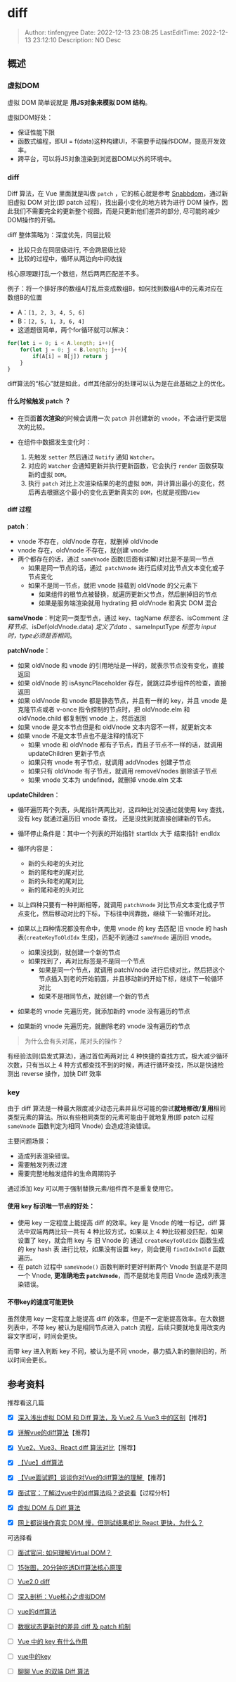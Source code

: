 # diff <!-- omit in toc -->

> Author: tinfengyee
> Date: 2022-12-13 23:08:25
> LastEditTime: 2022-12-13 23:12:10
> Description: NO Desc

## 概述

### 虚拟DOM

虚拟 DOM 简单说就是 **用JS对象来模拟 DOM 结构**。

虚拟DOM好处：

- 保证性能下限
- 函数式编程，即UI = f(data)这种构建UI，不需要手动操作DOM，提高开发效率。
- 跨平台，可以将JS对象渲染到浏览器DOM以外的环境中。

### diff

Diff 算法，在 Vue 里面就是叫做 `patch` ，它的核心就是参考 [Snabbdom](https://github.com/snabbdom/snabbdom)，通过新旧虚拟 DOM 对比(即 patch 过程)，找出最小变化的地方转为进行 DOM 操作，因此我们不需要完全的更新整个视图，而是只更新他们差异的部分, 尽可能的减少DOM操作的开销。

diff 整体策略为：深度优先，同层比较

- 比较只会在同层级进行, 不会跨层级比较
- 比较的过程中，循环从两边向中间收拢

核心原理跟打乱一个数组，然后两两匹配差不多。

例子：将一个排好序的数组A打乱后变成数组B，如何找到数组A中的元素对应在数组B的位置

- A：`[1, 2, 3, 4, 5, 6]`
- B：`[2, 5, 1, 3, 6, 4]`
- 这道题很简单，两个for循环就可以解决：

```js
for(let i = 0; i < A.length; i++){
    for(let j = 0; j < B.length; j++){
        if(A[i] = B[j]) return j
    }
}
```

diff算法的“核心”就是如此，diff其他部分的处理可以认为是在此基础之上的优化。

#### 什么时候触发 patch ？

- 在页面**首次渲染**的时候会调用一次 `patch` 并创建新的 `vnode`，不会进行更深层次的比较。

- 在组件中数据发生变化时：
  1. 先触发 `setter` 然后通过 `Notify` 通知 `Watcher`。
  2. 对应的 `Watcher` 会通知更新并执行更新函数，它会执行 `render` 函数获取新的虚拟 `DOM`。
  3. 执行 `patch` 对比上次渲染结果的老的虚拟 `DOM`，并计算出最小的变化，然后再去根据这个最小的变化去更新真实的 `DOM`，也就是视图`View`

#### diff 过程

**patch**：

- vnode 不存在，oldVnode 存在，就删掉 oldVnode
- vnode 存在，oldVnode 不存在，就创建 vnode
- 两个都存在的话，通过 `sameVnode` 函数(后面有详解)对比是不是同一节点
  - 如果是同一节点的话，通过` patchVnode` 进行后续对比节点文本变化或子节点变化
  - 如果不是同一节点，就把 vnode 挂载到 oldVnode 的父元素下
    - 如果组件的根节点被替换，就遍历更新父节点，然后删掉旧的节点
    - 如果是服务端渲染就用 hydrating 把 oldVnode 和真实 DOM 混合

**sameVnode**：判定同一类型节点，通过 key、tagName *标签名*、isComment *注释节点*、isDef(oldVnode.data) *定义了data* 、sameInputType *标签为 input 时，type必须是否相同*。

**patchVnode**：

- 如果 oldVnode 和 vnode 的引用地址是一样的，就表示节点没有变化，直接返回
- 如果 oldVnode 的 isAsyncPlaceholder 存在，就跳过异步组件的检查，直接返回
- 如果 oldVnode 和 vnode 都是静态节点，并且有一样的 key，并且 vnode 是克隆节点或者 v-once 指令控制的节点时，把 oldVnode.elm 和 oldVnode.child 都复制到 vnode 上，然后返回
- 如果 vnode 是文本节点但是和 oldVnode 文本内容不一样，就更新文本
- 如果 vnode 不是文本节点也不是注释的情况下
  - 如果 vnode 和 oldVnode 都有子节点，而且子节点不一样的话，就调用 updateChildren 更新子节点
  - 如果只有 vnode 有子节点，就调用 addVnodes 创建子节点
  - 如果只有 oldVnode 有子节点，就调用 removeVnodes 删除该子节点
  - 如果 vnode 文本为 undefined，就删掉 vnode.elm 文本

**updateChildren**：

- 循环遍历两个列表，头尾指针两两比对，这四种比对没通过就使用 key 查找，没有 key 就通过遍历旧 vnode 查找， 还是没找到就直接创建新的节点。

- 循环停止条件是：其中一个列表的开始指针 startIdx 大于 结束指针 endIdx 
- 循环内容是：
  - 新的头和老的头对比
  - 新的尾和老的尾对比
  - 新的头和老的尾对比
  - 新的尾和老的头对比
- 以上四种只要有一种判断相等，就调用 `patchVnode` 对比节点文本变化或子节点变化，然后移动对比的下标，下标往中间靠拢，继续下一轮循环对比。
- 如果以上四种情况都没有命中，使用 vnode 的 key 去匹配 旧 vnode 的 hash 表(`createKeyToOldIdx` 生成)，匹配不到通过 `sameVnode` 遍历旧 vnode。
  - 如果没找到，就创建一个新的节点
  - 如果找到了，再对比标签是不是同一个节点
    - 如果是同一个节点，就调用 patchVnode 进行后续对比，然后把这个节点插入到老的开始前面，并且移动新的开始下标，继续下一轮循环对比
    - 如果不是相同节点，就创建一个新的节点 
- 如果老的 vnode 先遍历完，就添加新的 vnode 没有遍历的节点
- 如果新的 vnode 先遍历完，就删除老的 vnode 没有遍历的节点

>  为什么会有头对尾，尾对头的操作？

有经验法则(启发式算法)，通过首位两两对比 4 种快捷的查找方式，极大减少循环次数，只有当以上 4 种方式都查找不到的时候，再进行循环查找，所以是快速检测出 reverse 操作，加快 Diff 效率

### key

由于 diff 算法是一种最大限度减少动态元素并且尽可能的尝试**就地修改/复用**相同类型元素的算法。所以有些相同类型的元素可能由于就地复用(即 patch 过程  `sameVnode` 函数判定为相同 Vnode) 会造成渲染错误。

主要问题场景：

- 造成列表渲染错误。
- 需要触发列表过渡
- 需要完整地触发组件的生命周期钩子

通过添加 key 可以用于强制替换元素/组件而不是重复使用它。

#### 使用 key 标识唯一节点的好处：

- 使用 key 一定程度上能提高 diff 的效率。key 是 Vnode 的唯一标记，diff 算法中双端两两比较一共有 4 种比较方式，如果以上 4 种比较都没匹配，如果设置了 key，就会用 key 与 旧 Vnode 的 通过 `createKeyToOldIdx` 函数生成的 key hash 表 进行比较，如果没有设置 key，则会使用 `findIdxInOld` 函数遍历。
- 在 patch 过程中 `sameVnode()` 函数判断时更好判断两个 Vnode 到底是不是同一个 Vnode, **更准确地去 `patchVnode`**，而不是就地复用旧 Vnode 造成列表渲染错误。

#### 不带key的速度可能更快

虽然使用 key 一定程度上能提高 diff 的效率，但是不一定能提高效率。在大数据列表中，不带 key 被认为是相同节点进入 patch 流程，后续只要就地复用改变内容文字即可，时间会更快。

而带 key 进入判断 key 不同，被认为是不同 vnode，暴力插入新的删除旧的，所以时间会更长。

## 参考资料

推荐看这几篇

- [x] [深入浅出虚拟 DOM 和 Diff 算法，及 Vue2 与 Vue3 中的区别](https://juejin.cn/post/7010594233253888013)【推荐】
- [x] [详解vue的diff算法](https://juejin.cn/post/6844903607913938951)【推荐】
- [x] [Vue2、Vue3、React diff 算法对比](https://juejin.cn/post/7116141318853623839)【推荐】

- [x] [【Vue】diff算法](https://juejin.cn/post/6966159729731059725)
- [x] [【Vue面试题】谈谈你对Vue的diff算法的理解 ](https://www.cnblogs.com/PaturNax/p/16637349.html)【推荐】
- [x] [面试官：了解过vue中的diff算法吗？说说看](https://github.com/febobo/web-interview/issues/24)【过程分析】
- [x] [虚拟 DOM 与 Diff 算法](https://jonny-wei.github.io/blog/vue/vue/vue-diff.html#%E8%99%9A%E6%8B%9F-dom)

- [x] [网上都说操作真实 DOM 慢，但测试结果却比 React 更快，为什么？](https://www.zhihu.com/question/31809713)

可选择看

- [ ] [面试官问: 如何理解Virtual DOM？](https://juejin.cn/post/6844903921442422791)

- [ ] [15张图，20分钟吃透Diff算法核心原理](https://juejin.cn/post/6994959998283907102)
- [ ] [Vue2.0 diff](https://juejin.cn/post/6924220727788830727)
- [ ] [深入剖析：Vue核心之虚拟DOM](https://juejin.cn/post/6844903895467032589)
- [ ] [vue的diff算法](https://juejin.cn/post/6966851274700488741)
- [ ] [数据状态更新时的差异 diff 及 patch 机制](https://www.kancloud.cn/sllyli/vuejs/1244022)
- [ ] [Vue 中的 key 有什么作用](https://jonny-wei.github.io/blog/vue/vue/vue-diff.html#%E9%97%AE%E9%A2%98)
- [ ] [vue中的key](https://juejin.cn/post/6844904053344829453)
- [ ] [聊聊 Vue 的双端 Diff 算法](https://www.51cto.com/article/712614.html)

